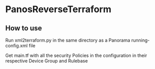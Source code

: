 # PanosReverseTerraform

## How to use

Run xml2terraform.py in the same directory as a Panorama running-config.xml file

Get main.tf with all the security Policies in the configuration in their respective Device Group and Rulebase
